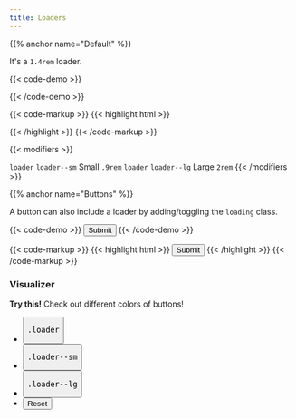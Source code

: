 ```yaml
---
title: Loaders
---
```


{{% anchor name="Default" %}}

It's a `1.4rem` loader. 

{{< code-demo >}}
<div class="loader"></div>
{{< /code-demo >}}

{{< code-markup >}}
{{< highlight html >}}
<div class="loader"></div>
{{< /highlight >}}
{{< /code-markup >}}

{{< modifiers >}}
<tr>
  <td data-label="Base">
    <code>loader</code>
  </td>
  <td data-label="Modifier">
    <code>loader--sm</code>
  </td>
  <td data-label="Secondary Modifier">
    <i class="pi-ban" aria-hidden="true"></i>
  </td>
  <td data-label="Data Attribute">
    <i class="pi-ban" aria-hidden="true"></i>
  </td>
  <td data-label="Behavior">
    Small <code>.9rem</code>
  </td>
</tr>
<tr>
  <td data-label="Base">
    <code>loader</code>
  </td>
  <td data-label="Modifier">
    <code>loader--lg</code>
  </td>
  <td data-label="Secondary Modifier">
    <i class="pi-ban" aria-hidden="true"></i>
  </td>
  <td data-label="Data Attribute">
    <i class="pi-ban" aria-hidden="true"></i>
  </td>
  <td data-label="Behavior">
    Large <code>2rem</code>
  </td>
</tr>
{{< /modifiers >}}

{{% anchor name="Buttons" %}}

A button can also include a loader by adding/toggling the `loading` class.

{{< code-demo >}}
<button class="button loading">Submit</button>
{{< /code-demo >}}

{{< code-markup >}}
{{< highlight html >}}
<button class="button loading">Submit</button>
{{< /highlight >}}
{{< /code-markup >}}

<section class="p-0 my-4">
  <h3 class="text--light text--size-md mb-3">Visualizer</h3>
  <div class="linear-gradient inverted px-4 py-3 block-container" 
      data-callout-header="tables tip" 
      data-callout-radius="0 3rem 0 3rem"
      data-gradient-direction="30deg"
      data-gradient-start="midnightblue 20%, purple 40%"
      data-gradient-stop="indigo"
      data-gradient-fallback="indigo">
    <i class="pi-rocket mr-1"></i>
    <strong class="mr-1">Try this!</strong> 
    Check out different colors of buttons!
  </div>
  <div class="visualizer block-container p-3 py-4 border border--color-lighter border--width-5 tablet-up-2 mb-4">
    <div class="actions block">
      <ul class="list">
        <li>
          <button class="button" data-example-elements="loader">
            <pre>.loader</pre>
          </button>
        </li>
        <li>
          <button class="button" data-example-elements="loader loader--sm">
            <pre>.loader--sm</pre>
          </button>
        </li>
        <li>
          <button class="button" data-example-elements="loader loader--lg">
            <pre>.loader--lg</pre>
          </button>
        </li>
        <li>
          <button class="button button--salmon text--white" data-reset="true">
            Reset
          </button>
        </li>
      </ul>
    </div>
    <div class="results rounded-2 block background--dark p-3" data-default-class="flex flex--center-content background--white py-5 rounded-1">
      <div class="loader"></div>
    </div>
  </div>
<section>